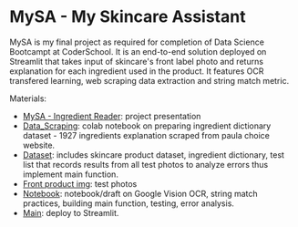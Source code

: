 # MySA - My Skincare Assistant

MySA is my final project as required for completion of Data Science Bootcampt at CoderSchool. It is an end-to-end solution deployed on Streamlit that takes input of skincare's front label photo and returns explanation for each ingredient used in the product. It features OCR transfered learning, web scraping data extraction and string match metric.

Materials:
* [MySA - Ingredient Reader](https://github.com/nhdquyen/MySA_Ingredient_Reader/blob/main/MySA%20-%20Ingredient%20Reader.pdf): project presentation
* [Data_Scraping](https://github.com/nhdquyen/MySA_Ingredient_Reader/blob/main/Data_scraping.ipynb): colab notebook on preparing ingredient dictionary dataset - 1927 ingredients explanation scraped from paula choice website.
* [Dataset](https://github.com/nhdquyen/MySA_Ingredient_Reader/tree/main/Dataset): includes skincare product dataset, ingredient dictionary, test list that records results from all test photos to analyze errors thus implement main function.
* [Front product img](https://github.com/nhdquyen/MySA_Ingredient_Reader/tree/main/Front_product_img): test photos
* [Notebook](https://github.com/nhdquyen/MySA_Ingredient_Reader/blob/main/notebook.ipynb): notebook/draft on Google Vision OCR, string match practices, building main function, testing, error analysis.
* [Main](https://github.com/nhdquyen/MySA_Ingredient_Reader/blob/main/main.py): deploy to Streamlit.



